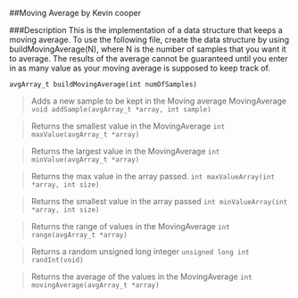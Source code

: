 ##Moving Average by Kevin cooper

###Description
This is the implementation of a data structure that keeps a moving average.  To use the following file, create the data structure by using buildMovingAverage(N), where N is the number of samples that you want it to average.  The results of the average cannot be guaranteed until you enter in as many value as your moving average is supposed to keep track of.

`avgArray_t buildMovingAverage(int numOfSamples)`

>Adds a new sample to be kept in the Moving average MovingAverage
`void addSample(avgArray_t *array, int sample)`

>Returns the smallest value in the MovingAverage
`int maxValue(avgArray_t *array)`

>Returns the largest value in the MovingAverage
`int minValue(avgArray_t *array)`

>Returns the max value in the array passed.
`int maxValueArray(int *array, int size)`

>Returns the smallest value in the array passed
`int minValueArray(int *array, int size)`

>Returns the range of values in the MovingAverage
`int range(avgArray_t *array)`

>Returns a random unsigned long integer
`unsigned long int randInt(void)`

>Returns the average of the values in the MovingAverage
`int movingAverage(avgArray_t *array)`
